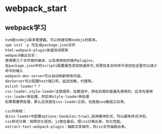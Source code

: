 # webpack_start
## webpack学习
    nvm是nodejs版本管理器，可以快速切换nodejs的版本。
    npm init -y 可生成package.json文件
    html-webpack-plugin快速测试框架
    webpack输出日志：
    使用哪几个文件做的编译，以及使用到的插件plugins，
    在package.json中的scripts配置属性添加快速命令,将更加复杂的命令添加在这里可以减少命令的输入
    webpack-dev-server可以自动刷新修改内容。
    devServer可以配置host端口号，延迟加载，代理等。
    eslint-loader？？
    css-loader,style-loader注意顺序，在数组中，排在后面的是最先使用的，应该先使用css-loader来处理，然后用style-loader来处理
    如果需要预处理，那么应该放在css-loader之前，也就是use数组之后来。
    
    css作用域：
    在css-loader中配置options:{modules:true},启用模块形式，可以避免样式冲突。
    css样式分离：按照优化规则，js放在最后，把css分离出来，优化性能。
    extract-text-webpack-plugin：抽取文本插件，将css文件抽取出来。
    